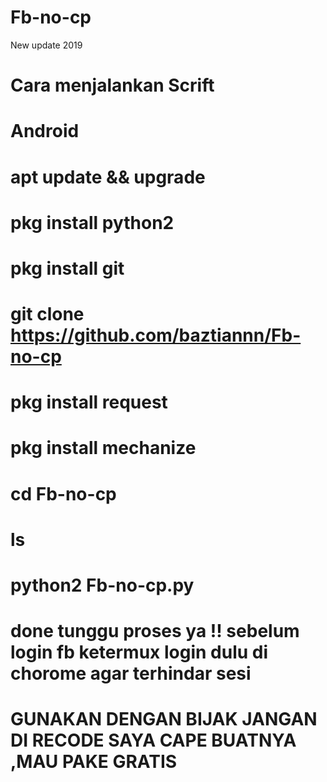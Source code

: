 # Fb-no-cp
New update 2019
# Cara menjalankan Scrift
# Android
# apt update && upgrade
# pkg install python2
# pkg install git
# git clone https://github.com/baztiannn/Fb-no-cp
# pkg install request
# pkg install mechanize
# cd Fb-no-cp
# ls
# python2 Fb-no-cp.py
# done tunggu proses ya !! sebelum login fb ketermux login dulu di chorome agar terhindar sesi
# GUNAKAN DENGAN BIJAK JANGAN DI RECODE SAYA CAPE BUATNYA ,MAU PAKE GRATIS
